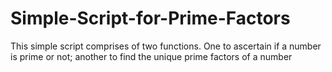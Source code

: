 # Simple-Script-for-Prime-Factors
This simple script comprises of two functions. One to ascertain if a number is prime or not; another to find the unique prime factors of a number
